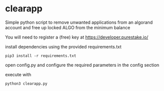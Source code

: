 # clearapp

Simple python script to remove unwanted applications from an algorand account and free up locked ALGO from the minimum balance

You will need to register a (free) key at https://developer.purestake.io/

install dependencies using the provided requirements.txt

```
pip3 install -r requirements.txt
```

open config.py and configure the required parameters in the config section

execute with 

```
python3 clearapp.py
```
